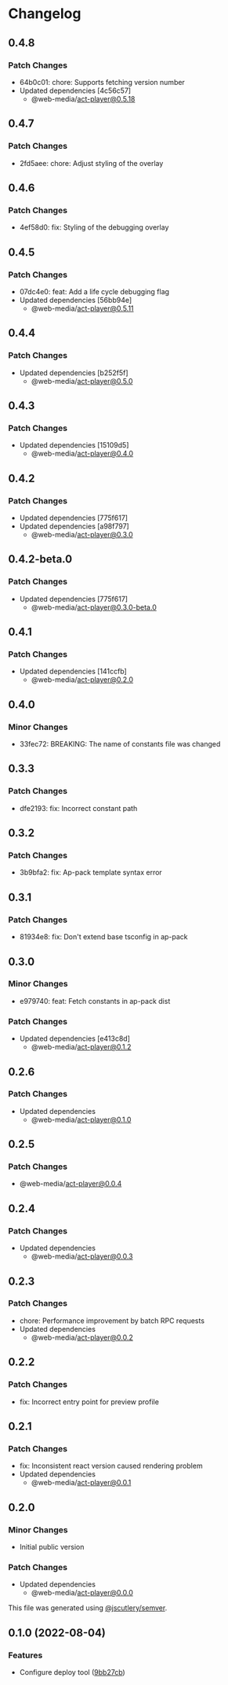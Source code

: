 # Changelog

## 0.4.8

### Patch Changes

- 64b0c01: chore: Supports fetching version number
- Updated dependencies [4c56c57]
  - @web-media/act-player@0.5.18

## 0.4.7

### Patch Changes

- 2fd5aee: chore: Adjust styling of the overlay

## 0.4.6

### Patch Changes

- 4ef58d0: fix: Styling of the debugging overlay

## 0.4.5

### Patch Changes

- 07dc4e0: feat: Add a life cycle debugging flag
- Updated dependencies [56bb94e]
  - @web-media/act-player@0.5.11

## 0.4.4

### Patch Changes

- Updated dependencies [b252f5f]
  - @web-media/act-player@0.5.0

## 0.4.3

### Patch Changes

- Updated dependencies [15109d5]
  - @web-media/act-player@0.4.0

## 0.4.2

### Patch Changes

- Updated dependencies [775f617]
- Updated dependencies [a98f797]
  - @web-media/act-player@0.3.0

## 0.4.2-beta.0

### Patch Changes

- Updated dependencies [775f617]
  - @web-media/act-player@0.3.0-beta.0

## 0.4.1

### Patch Changes

- Updated dependencies [141ccfb]
  - @web-media/act-player@0.2.0

## 0.4.0

### Minor Changes

- 33fec72: BREAKING: The name of constants file was changed

## 0.3.3

### Patch Changes

- dfe2193: fix: Incorrect constant path

## 0.3.2

### Patch Changes

- 3b9bfa2: fix: Ap-pack template syntax error

## 0.3.1

### Patch Changes

- 81934e8: fix: Don't extend base tsconfig in ap-pack

## 0.3.0

### Minor Changes

- e979740: feat: Fetch constants in ap-pack dist

### Patch Changes

- Updated dependencies [e413c8d]
  - @web-media/act-player@0.1.2

## 0.2.6

### Patch Changes

- Updated dependencies
  - @web-media/act-player@0.1.0

## 0.2.5

### Patch Changes

- @web-media/act-player@0.0.4

## 0.2.4

### Patch Changes

- Updated dependencies
  - @web-media/act-player@0.0.3

## 0.2.3

### Patch Changes

- chore: Performance improvement by batch RPC requests
- Updated dependencies
  - @web-media/act-player@0.0.2

## 0.2.2

### Patch Changes

- fix: Incorrect entry point for preview profile

## 0.2.1

### Patch Changes

- fix: Inconsistent react version caused rendering problem
- Updated dependencies
  - @web-media/act-player@0.0.1

## 0.2.0

### Minor Changes

- Initial public version

### Patch Changes

- Updated dependencies
  - @web-media/act-player@0.0.0

This file was generated using [@jscutlery/semver](https://github.com/jscutlery/semver).

## 0.1.0 (2022-08-04)

### Features

- Configure deploy tool ([9bb27cb](https://github.com/Web-Media-Foundation/infrastructure/commit/9bb27cb7512d097b7d4e385876db3e90a8da24ec))
